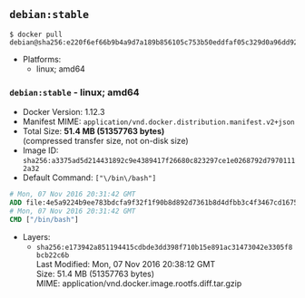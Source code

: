 ## `debian:stable`

```console
$ docker pull debian@sha256:e220f6ef66b9b4a9d7a189b856105c753b50eddfaf05c329d0a96dd925dfaac5
```

-	Platforms:
	-	linux; amd64

### `debian:stable` - linux; amd64

-	Docker Version: 1.12.3
-	Manifest MIME: `application/vnd.docker.distribution.manifest.v2+json`
-	Total Size: **51.4 MB (51357763 bytes)**  
	(compressed transfer size, not on-disk size)
-	Image ID: `sha256:a3375ad5d214431892c9e4389417f26680c823297ce1e0268792d79701112a32`
-	Default Command: `["\/bin\/bash"]`

```dockerfile
# Mon, 07 Nov 2016 20:31:42 GMT
ADD file:4e5a9224b9ee783bdcfa9f32f1f90b8d892d7361b8d4dfbb3c4f3467cd167595 in / 
# Mon, 07 Nov 2016 20:31:42 GMT
CMD ["/bin/bash"]
```

-	Layers:
	-	`sha256:e173942a851194415cdbde3dd398f710b15e891ac31473042e3305f8bcb22c6b`  
		Last Modified: Mon, 07 Nov 2016 20:38:12 GMT  
		Size: 51.4 MB (51357763 bytes)  
		MIME: application/vnd.docker.image.rootfs.diff.tar.gzip
